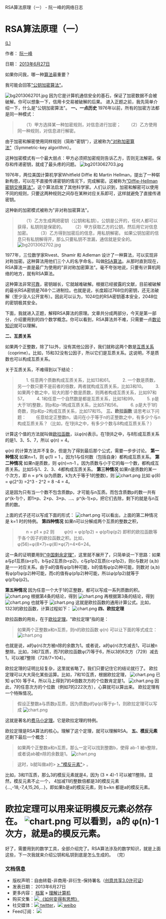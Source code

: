 RSA算法原理（一） - 阮一峰的网络日志

# RSA算法原理（一）

[(L)](http://www.bshare.cn/share)

作者： [阮一峰](http://www.ruanyifeng.com/)

日期： [2013年6月27日](http://www.ruanyifeng.com/blog/2013/06/)

如果你问我，哪一种[算法](http://zh.wikipedia.org/wiki/%E7%AE%97%E6%B3%95)最重要？

我可能会回答["公钥加密算法"](http://zh.wikipedia.org/wiki/%E5%85%AC%E9%92%A5%E5%AF%86%E7%A0%81%E5%AD%A6)。

![bg2013062701.jpg](../_resources/0a79a90d4138a9f6fb8d8eaee79fde64.jpg)
因为它是计算机通信安全的基石，保证了加密数据不会被破解。你可以想象一下，信用卡交易被破解的后果。
进入正题之前，我先简单介绍一下，什么是"公钥加密算法"。
**一、一点历史**
1976年以前，所有的加密方法都是同一种模式：
> 　　（1）甲方选择某一种加密规则，对信息进行加密；
> 　　（2）乙方使用同一种规则，对信息进行解密。

由于加密和解密使用同样规则（简称"密钥"），这被称为["对称加密算法"](http://zh.wikipedia.org/zh-cn/%E5%AF%B9%E7%AD%89%E5%8A%A0%E5%AF%86)（Symmetric-key algorithm）。

这种加密模式有一个最大弱点：甲方必须把加密规则告诉乙方，否则无法解密。保存和传递密钥，就成了最头疼的问题。
![bg2013062703.jpg](../_resources/3becdc737ee1c621993097ae85ea0f23.jpg)

1976年，两位美国计算机学家Whitfield Diffie 和 Martin Hellman，提出了一种崭新构思，可以在不直接传递密钥的情况下，完成解密。这被称为["Diffie-Hellman密钥交换算法"](http://en.wikipedia.org/wiki/Diffie%E2%80%93Hellman_key_exchange)。这个算法启发了其他科学家。人们认识到，加密和解密可以使用不同的规则，只要这两种规则之间存在某种对应关系即可，这样就避免了直接传递密钥。

这种新的加密模式被称为"非对称加密算法"。
> 　　（1）乙方生成两把密钥（公钥和私钥）。公钥是公开的，任何人都可以获得，私钥则是保密的。
> 　　（2）甲方获取乙方的公钥，然后用它对信息加密。
> 　　（3）乙方得到加密后的信息，用私钥解密。
如果公钥加密的信息只有私钥解得开，那么只要私钥不泄漏，通信就是安全的。
![bg2013062702.jpg](../_resources/764d293992bb92ce6d3ddc90de965115.jpg)

1977年，三位数学家Rivest、Shamir 和 Adleman 设计了一种算法，可以实现非对称加密。这种算法用他们三个人的名字命名，叫做[RSA算法](http://zh.wikipedia.org/zh-cn/RSA%E5%8A%A0%E5%AF%86%E7%AE%97%E6%B3%95)。从那时直到现在，RSA算法一直是最广为使用的"非对称加密算法"。毫不夸张地说，只要有计算机网络的地方，就有RSA算法。

这种算法非常[可靠](http://en.wikipedia.org/wiki/RSA_Factoring_Challenge)，密钥越长，它就越难破解。根据已经披露的文献，目前被破解的最长RSA密钥是768个二进制位。也就是说，长度超过768位的密钥，还无法破解（至少没人公开宣布）。因此可以认为，1024位的RSA密钥基本安全，2048位的密钥极其安全。

下面，我就进入正题，解释RSA算法的原理。文章共分成两部分，今天是第一部分，介绍要用到的四个数学概念。你可以看到，RSA算法并不难，只需要一点[数论知识](http://jeremykun.com/2011/07/30/number-theory-a-primer/)就可以理解。

**二、互质关系**

如果两个正整数，除了1以外，没有其他公因子，我们就称这两个数是[互质关系](http://zh.wikipedia.org/zh-cn/%E4%BA%92%E7%B4%A0)（coprime）。比如，15和32没有公因子，所以它们是互质关系。这说明，不是质数也可以构成互质关系。

关于互质关系，不难得到以下结论：
> 　　1. 任意两个质数构成互质关系，比如13和61。
> 　　2. 一个数是质数，另一个数只要不是前者的倍数，两者就构成互质关系，比如3和10。
> 　　3. 如果两个数之中，较大的那个数是质数，则两者构成互质关系，比如97和57。
> 　　4. 1和任意一个自然数是都是互质关系，比如1和99。
> 　　5. p是大于1的整数，则p和p-1构成互质关系，比如57和56。
> 　　6. p是大于1的奇数，则p和p-2构成互质关系，比如17和15。
**三、欧拉函数**
请思考以下问题：
> 　　任意给定正整数n，请问在小于等于n的正整数之中，有多少个与n构成互质关系？（比如，在1到8之中，有多少个数与8构成互质关系？）

计算这个值的方法就叫做[欧拉函数](http://zh.wikipedia.org/wiki/%E6%AC%A7%E6%8B%89%E5%87%BD%E6%95%B0)，以φ(n)表示。在1到8之中，与8形成互质关系的是1、3、5、7，所以 φ(n) = 4。

φ(n) 的计算方法并不复杂，但是为了得到最后那个公式，需要一步步讨论。
**第一种情况**
如果n=1，则 φ(1) = 1 。因为1与任何数（包括自身）都构成互质关系。
**第二种情况**
如果n是质数，则 φ(n)=n-1 。因为质数与小于它的每一个数，都构成互质关系。比如5与1、2、3、4都构成互质关系。
**第三种情况**
如果n是质数的某一个次方，即 n = p^k (p为质数，k为大于等于1的整数)，则
![chart.png](../_resources/795d1d97f9732044881666681cfa5137.png)
比如 φ(8) = φ(2^3) =2^3 - 2^2 = 8 -4 = 4。

这是因为只有当一个数不包含质数p，才可能与n互质。而包含质数p的数一共有p^(k-1)个，即1×p、2×p、3×p、...、p^(k-1)×p，把它们去除，剩下的就是与n互质的数。

上面的式子还可以写成下面的形式：
![chart.png](../_resources/11d3810913049045c5e763f1bbbf4d8f.png)
可以看出，上面的第二种情况是 k=1 时的特例。
**第四种情况**
如果n可以分解成两个互质的整数之积，
> 　　n = p1 × p2
则
> 　　φ(n) = φ(p1p2) = φ(p1)φ(p2)
即积的欧拉函数等于各个因子的欧拉函数之积。比如，φ(56)=φ(8×7)=φ(8)×φ(7)=4×6=24。

这一条的证明要用到["中国剩余定理"](http://en.wikipedia.org/wiki/Chinese_remainder_theorem)，这里就不展开了，只简单说一下思路：如果a与p1互质(a<p1)，b与p2互质(b<p2)，c与p1p2互质(c<p1p2)，则c与数对 (a,b) 是一一对应关系。由于a的值有φ(p1)种可能，b的值有φ(p2)种可能，则数对 (a,b) 有φ(p1)φ(p2)种可能，而c的值有φ(p1p2)种可能，所以φ(p1p2)就等于φ(p1)φ(p2)。

**第五种情况**
因为任意一个大于1的正整数，都可以写成一系列质数的积。
![chart.png](../_resources/8c717cae6b3e3e229e10dc5c1539e591.png)
根据第4条的结论，得到
![chart.png](../_resources/c68eafd561b1469aca40f168122514e2.png)
再根据第3条的结论，得到
![chart.png](../_resources/c9b978e703f48662db7435e192139697.png)
也就等于
![chart.png](../_resources/92750ab09eeb98b6ff1852690062db83.png)
这就是欧拉函数的通用计算公式。比如，1323的欧拉函数，计算过程如下：
![chart.png](../_resources/b9198280de98086e44fda3dab05362da.png)
**四、欧拉定理**

欧拉函数的用处，在于[欧拉定理](http://zh.wikipedia.org/wiki/%E6%AC%A7%E6%8B%89%E5%AE%9A%E7%90%86_(%E6%95%B0%E8%AE%BA))。"欧拉定理"指的是：

> 如果两个正整数a和n互质，则n的欧拉函数 φ(n) 可以让下面的等式成立：
![chart.png](../_resources/2ed01ee60c416c4400a5eac14364027d.png)

也就是说，a的φ(n)次方被n除的余数为1。或者说，a的φ(n)次方减去1，可以被n整除。比如，3和7互质，而7的欧拉函数φ(7)等于6，所以3的6次方（729）减去1，可以被7整除（728/7=104）。

欧拉定理的证明比较复杂，这里就省略了。我们只要记住它的结论就行了。
欧拉定理可以大大简化某些运算。比如，7和10互质，根据欧拉定理，
![chart.png](../_resources/1119ddee8f3ed8c63761f565cee2aec7.png)
已知 φ(10) 等于4，所以马上得到7的4倍数次方的个位数肯定是1。
![chart.png](../_resources/ae346742bfc0fde003b8ccffa6ddf2a7.png)
因此，7的任意次方的个位数（例如7的222次方），心算就可以算出来。
欧拉定理有一个特殊情况。
> 假设正整数a与质数p互质，因为质数p的φ(p)等于p-1，则欧拉定理可以写成
![chart.png](../_resources/9e3ffaedb844236151ce8c8ccea90ae9.png)

这就是著名的[费马小定理](http://zh.wikipedia.org/wiki/%E8%B4%B9%E9%A9%AC%E5%B0%8F%E5%AE%9A%E7%90%86)。它是欧拉定理的特例。

欧拉定理是RSA算法的核心。理解了这个定理，就可以理解RSA。
**五、模反元素**
还剩下最后一个概念：
> 如果两个正整数a和n互质，那么一定可以找到整数b，使得 ab-1 被n整除，或者说ab被n除的余数是1。
![chart.png](../_resources/9e9beabac09b4116a40efee0dff8c9a0.png)

> 这时，b就叫做a的> [> "模反元素"](http://zh.wikipedia.org/wiki/%E6%A8%A1%E5%8F%8D%E5%85%83%E7%B4%A0)> 。

比如，3和11互质，那么3的模反元素就是4，因为 (3 × 4)-1 可以被11整除。显然，模反元素不止一个， 4加减11的整数倍都是3的模反元素 {...,-18,-7,4,15,26,...}，即如果b是a的模反元素，则 b+kn 都是a的模反元素。

欧拉定理可以用来证明模反元素必然存在。
![chart.png](../_resources/0cbd8926cfea440761a9b6f1dd40dee8.png)
可以看到，a的 φ(n)-1 次方，就是a的模反元素。
==========================================
好了，需要用到的数学工具，全部介绍完了。RSA算法涉及的数学知识，就是上面这些，下一次我就来介绍公钥和私钥到底是怎么生成的。
（完）

### 文档信息

- 版权声明：自由转载-非商用-非衍生-保持署名（[创意共享3.0许可证](http://creativecommons.org/licenses/by-nc-nd/3.0/deed.zh)）
- 发表日期： 2013年6月27日
- 更多内容： [档案](http://www.ruanyifeng.com/blog/archives.html) » [理解计算机](http://www.ruanyifeng.com/blog/computer/)
- 购买文集：[![](../_resources/4cac5ca4f4b4fcd07f8423e3cb923ad1.png) 《如何变得有思想》](http://www.ruanyifeng.com/blog/2014/12/my-blog-book.html)
- 社交媒体：[![](../_resources/c2e74039b952fd39fcd63f49cfd246b1.png) twitter](https://twitter.com/ruanyf)，[![](../_resources/a7f7eff4e926ff1c4a337d8c31bf7851.png) weibo](http://weibo.com/ruanyf)
- Feed订阅： [![](../_resources/288962953473464b516b15fbe1545346.gif)](http://www.ruanyifeng.com/feed.html)
